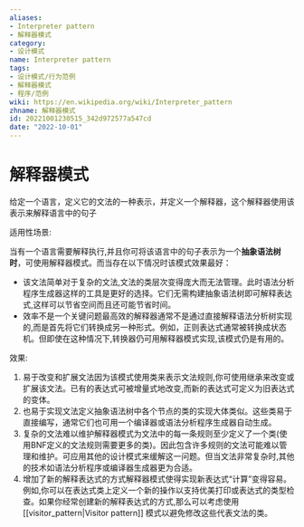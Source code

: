 ```yaml
---
aliases:
- Interpreter pattern
- 解释器模式
category:
- 设计模式
name: Interpreter pattern
tags:
- 设计模式/行为范例
- 解释器模式
- 程序/范例
wiki: https://en.wikipedia.org/wiki/Interpreter_pattern
zhname: 解释器模式
id: 20221001230515_342d972577a547cd
date: "2022-10-01"
---
```


# 解释器模式

给定一个语言，定义它的文法的一种表示，并定义一个解释器，这个解释器使用该表示来解释语言中的句子

适用性场景:

当有一个语言需要解释执行,并且你可将该语言中的句子表示为一个**抽象语法树时**，可使用解释器模式。而当存在以下情况时该模式效果最好：

* 该文法简单对于复杂的文法,文法的类层次变得庞大而无法管理。此时语法分析程序生成器这样的工具是更好的选择。它们无需构建抽象语法树即可解释表达式,这样可以节省空间而且还可能节省时间。
* 效率不是一个关键问题最高效的解释器通常不是通过直接解释语法分析树实现的,而是首先将它们转换成另一种形式。例如，正则表达式通常被转换成状态机。但即使在这种情况下,转换器仍可用解释器模式实现,该模式仍是有用的。

效果:

1. 易于改变和扩展文法因为该模式使用类来表示文法规则,你可使用继承来改变或扩展该文法。已有的表达式可被增量式地改变,而新的表达式可定义为旧表达式的变体。
2. 也易于实现文法定义抽象语法树中各个节点的类的实现大体类似。这些类易于直接编写，通常它们也可用一个编译器或语法分析程序生成器自动生成。
3. 复杂的文法难以维护解释器模式为文法中的每一条规则至少定义了一个类(使用BNF定义的文法规则需要更多的类)。因此包含许多规则的文法可能难以管理和维护。可应用其他的设计模式来缓解这一问题。但当文法非常复杂时,其他的技术如语法分析程序或编译器生成器更为合适。
4. 增加了新的解释表达式的方式解释器模式使得实现新表达式“计算”变得容易。例如,你可以在表达式类上定义一个新的操作以支持优美打印或表达式的类型检查。如果你经常创建新的解释表达式的方式,那么可以考虑使用 [[visitor_pattern|Visitor pattern]] 模式以避免修改这些代表文法的类。

